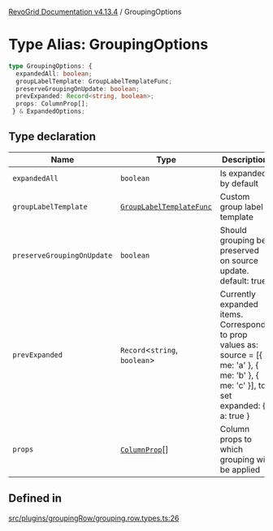 [RevoGrid Documentation v4.13.4](README.md) / GroupingOptions

# Type Alias: GroupingOptions

```ts
type GroupingOptions: {
  expandedAll: boolean;
  groupLabelTemplate: GroupLabelTemplateFunc;
  preserveGroupingOnUpdate: boolean;
  prevExpanded: Record<string, boolean>;
  props: ColumnProp[];
 } & ExpandedOptions;
```

## Type declaration

| Name | Type | Description | Defined in |
| ------ | ------ | ------ | ------ |
| `expandedAll` | `boolean` | Is expanded by default | [src/plugins/groupingRow/grouping.row.types.ts:41](https://github.com/revolist/revogrid/blob/325e86c31155d90566dec588c08b121b0ae7657a/src/plugins/groupingRow/grouping.row.types.ts#L41) |
| `groupLabelTemplate` | [`GroupLabelTemplateFunc`](TypeAlias.GroupLabelTemplateFunc.md) | Custom group label template | [src/plugins/groupingRow/grouping.row.types.ts:51](https://github.com/revolist/revogrid/blob/325e86c31155d90566dec588c08b121b0ae7657a/src/plugins/groupingRow/grouping.row.types.ts#L51) |
| `preserveGroupingOnUpdate` | `boolean` | Should grouping be preserved on source update. default: true | [src/plugins/groupingRow/grouping.row.types.ts:47](https://github.com/revolist/revogrid/blob/325e86c31155d90566dec588c08b121b0ae7657a/src/plugins/groupingRow/grouping.row.types.ts#L47) |
| `prevExpanded` | `Record`\<`string`, `boolean`\> | Currently expanded items. Corresponds to prop values as: source = [{ me: 'a' }, { me: 'b' }, { me: 'c' }], to set expanded: { a: true } | [src/plugins/groupingRow/grouping.row.types.ts:36](https://github.com/revolist/revogrid/blob/325e86c31155d90566dec588c08b121b0ae7657a/src/plugins/groupingRow/grouping.row.types.ts#L36) |
| `props` | [`ColumnProp`](TypeAlias.ColumnProp.md)[] | Column props to which grouping will be applied | [src/plugins/groupingRow/grouping.row.types.ts:30](https://github.com/revolist/revogrid/blob/325e86c31155d90566dec588c08b121b0ae7657a/src/plugins/groupingRow/grouping.row.types.ts#L30) |

## Defined in

[src/plugins/groupingRow/grouping.row.types.ts:26](https://github.com/revolist/revogrid/blob/325e86c31155d90566dec588c08b121b0ae7657a/src/plugins/groupingRow/grouping.row.types.ts#L26)
